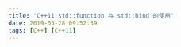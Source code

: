 ```yaml
---
title: 'C++11 std::function 与 std::bind 的使用'
date: 2019-05-28 09:52:39
tags: [C++] [C++11]
---
```


